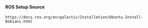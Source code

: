 #### ROS Setup Source ##
```
https://docs.ros.org/en/galactic/Installation/Ubuntu-Install-Debians.html
```
